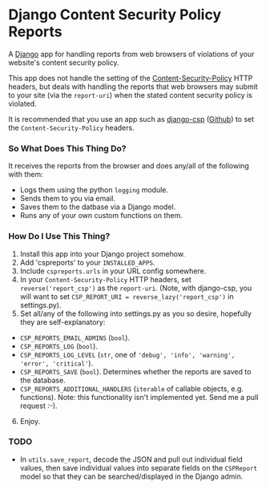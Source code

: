 # Django Content Security Policy Reports

A [Django](https://www.djangoproject.com) app for handling reports from web browsers of violations of your website's content security policy.

This app does not handle the setting of the [Content-Security-Policy](http://en.wikipedia.org/wiki/Content_Security_Policy) HTTP headers, but deals with handling the reports that web browsers may submit to your site (via the `report-uri`) when the stated content security policy is violated.

It is recommended that you use an app such as [django-csp](https://pypi.python.org/pypi/django_csp) ([Github](https://github.com/mozilla/django-csp)) to set the `Content-Security-Policy` headers.

### So What Does This Thing Do?

It receives the reports from the browser and does any/all of the following with them:

* Logs them using the python `logging` module.
* Sends them to you via email.
* Saves them to the datbase via a Django model.
* Runs any of your own custom functions on them.


### How Do I Use This Thing?

1. Install this app into your Django project somehow.
2. Add 'cspreports' to your `INSTALLED_APPS`.
3. Include `cspreports.urls` in your URL config somewhere.
4. In your `Content-Security-Policy` HTTP headers, set `reverse('report_csp')` as the `report-uri`.  (Note, with django-csp, you will want to set `CSP_REPORT_URI = reverse_lazy('report_csp')` in settings.py).
5. Set all/any of the following into settings.py as you so desire, hopefully they are self-explanatory:
  * `CSP_REPORTS_EMAIL_ADMINS` (`bool`).
  * `CSP_REPORTS_LOG` (`bool`).
  * `CSP_REPORTS_LOG_LEVEL` (`str`, one of `'debug', 'info', 'warning', 'error', 'critical'`).
  * `CSP_REPORTS_SAVE` (`bool`).  Determines whether the reports are saved to the database.
  * `CSP_REPORTS_ADDITIONAL_HANDLERS` (`iterable` of callable objects, e.g. functions).  Note: this functionality isn't implemented yet.  Send me a pull request :-).
6. Enjoy.


### TODO

* In `utils.save_report`, decode the JSON and pull out individual field values, then save individual values into separate fields on the `CSPReport` model so that they can be searched/displayed in the Django admin.
